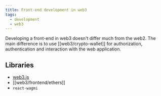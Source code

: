 ```yaml
---
title: Front-end development in web3
tags:
  - development
  - web3
---
```


Developing a front-end in web3 doesn't differ much from the web2. The main difference is to use [[web3/crypto-wallet]] for authorization, authentication and interaction with the web application.

## Libraries

- [web3.js](https://web3js.readthedocs.io/en/v1.8.0/)
- [[web3/frontend/ethers]]
- `react-wagmi`
